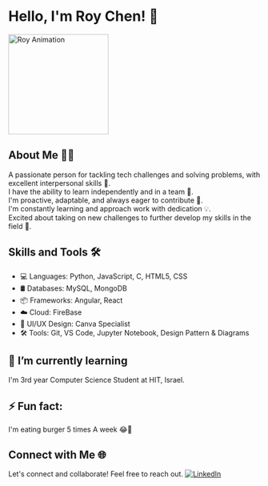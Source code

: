 # Hello, I'm Roy Chen! 👋
  <img src="https://github.com/Roychen651/Roychen651/raw/main/Roy%20chen%20animation.mp4" alt="Roy Animation" width="200">

## About Me 🙋‍♂️

A passionate person for tackling tech challenges and solving problems, with excellent interpersonal skills 👥.<br/>
I have the ability to learn independently and in a team 🧠. <br/>I'm proactive, adaptable, and always eager to contribute 🚀.<br/>
I'm constantly learning and approach work with dedication 💡.<br/> Excited about taking on new challenges to further develop my skills in the field 🌟.<br/>

## Skills and Tools 🛠️

- 💻 Languages: Python, JavaScript, C, HTML5, CSS
- 🛢️ Databases: MySQL, MongoDB
- 📦 Frameworks: Angular, React
- ☁️ Cloud: FireBase
- 🎨 UI/UX Design: Canva Specialist
- 🛠️ Tools: Git, VS Code, Jupyter Notebook, Design Pattern & Diagrams

##  🌱 I’m currently learning 
I'm 3rd year Computer Science Student at HIT, Israel.

## ⚡ Fun fact: 
I'm eating burger 5 times A week 😂🍔


## Connect with Me 🌐

Let's connect and collaborate! Feel free to reach out.
[![LinkedIn](https://img.shields.io/badge/-LinkedIn-blue?style=flat-square&logo=linkedin&logoColor=white&link=https://www.linkedin.com/in/roychen651/)](https://www.linkedin.com/in/roychen651/)

